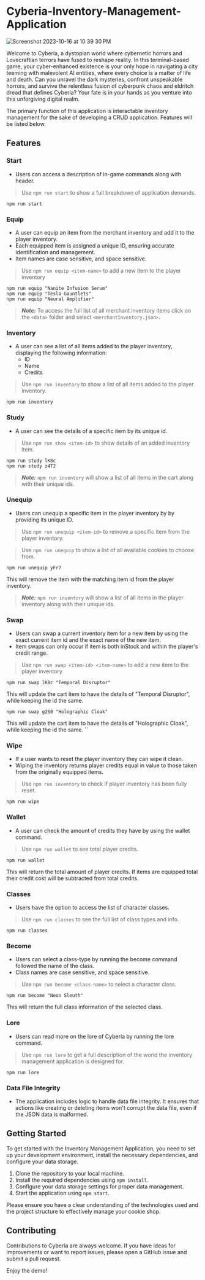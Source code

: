 # Cyberia-Inventory-Management-Application

![Screenshot 2023-10-16 at 10 39 30 PM](https://github.com/Alex-de-code/Command-line-Inventory-Application-Project/assets/140418415/520dec91-5acc-4118-a116-b29940e8e691)


Welcome to Cyberia, a dystopian world where cybernetic horrors and Lovecraftian terrors have fused to reshape reality. In this terminal-based game, your cyber-enhanced existence is your only hope in navigating a city teeming with malevolent AI entities, where every choice is a matter of life and death. Can you unravel the dark mysteries, confront unspeakable horrors, and survive the relentless fusion of cyberpunk chaos and eldritch dread that defines Cyberia? Your fate is in your hands as you venture into this unforgiving digital realm. 

The primary function of this application is interactable inventory management for the sake of developing a CRUD application. Features will be listed below.

## Features

### Start
- Users can access a description of in-game commands along with header.

>Use `npm run start` to show a full breakdown of application demands.
``` 
npm run start 
```


### Equip 
- A user can equip an item from the merchant inventory and add it to the player inventory. 
- Each equipped item is assigned a unique ID, ensuring accurate identification and management.
- Item names are case sensitive, and space sensitive. 

>Use `npm run equip <item-name>` to add a new item to the player inventory
```
npm run equip "Nanite Infusion Serum"
npm run equip "Tesla Gauntlets"
npm run equip "Neural Amplifier" 
```
>***Note:*** To access the full list of all merchant inventory items click on the `<data>` folder and select `<merchantInventory.json>`.


### Inventory 
- A user can see a list of all items added to the player inventory, displaying the following information:
  - ID
  - Name
  - Credits  

>Use `npm run inventory` to show a list of all items added to the player inventory.
```
npm run inventory
```


### Study
- A user can see the details of a specific item by its unique id. 
>Use `npm run show <item-id>` to show details of an added inventory item.
```
npm run study lK8c
npm run study z4T2
```
>***Note:*** `npm run inventory` will show a list of all items in the cart along with their unique ids.


### Unequip 
- Users can unequip a specific item in the player inventory by by providing its unique ID.
>Use `npm run unequip <item-id>` to remove a specific item from the player inventory.

>Use `npm run unequip` to show a list of all available cookies to choose from.
``` 
npm run unequip yFr7
```
This will remove the item with the matching item id from the player inventory. 
>***Note:*** `npm run inventory` will show a list of all items in the player inventory along with their unique ids.


### Swap
- Users can swap a current inventory item for a new item by using the exact current item id and the exact name of the new item.
- Item swaps can only occur if item is both inStock and within the player's credit range. 
>Use `npm run swap <item-id> <item-name>` to add a new item to the player inventory
``` 
npm run swap lK8c "Temporal Disruptor" 
```
This will update the cart item to have the details of "Temporal Disruptor", while keeping the id the same.
```
npm run swap g2S0 "Holographic Cloak"
```
This will update the cart item to have the details of "Holographic Cloak", while keeping the id the same.
``


### Wipe
- If a user wants to reset the player inventory they can wipe it clean.
- Wiping the inventory returns player credits equal in value to those taken from the originally equipped items. 
>Use `npm run inventory` to check if player inventory has been fully reset.
``` 
npm run wipe
```

### Wallet 
- A user can check the amount of credits they have by using the wallet command. 
>Use `npm run wallet` to see total player credits.  
```
npm run wallet
```
This will return the total amount of player credits. If items are equipped total their credit cost
will be subtracted from total credits. 


### Classes
- Users have the option to access the list of character classes.
>Use `npm run classes` to see the full list of class types and info.
```
npm run classes 
```


### Become
- Users can select a class-type by running the become command followed the name of the class.
- Class names are case sensitive, and space sensitive. 
>Use `npm run become <class-name>` to select a character class.
```
npm run become "Neon Sleuth" 
```
This will return the full class information of the selected class. 


### Lore
- Users can read more on the lore of Cyberia by running the lore command.
>Use `npm run lore` to get a full description of the world the inventory management application is designed for. 
```
npm run lore
```

### Data File Integrity
- The application includes logic to handle data file integrity. It ensures that actions like creating or deleting items won't corrupt the data file, even if the JSON data is malformed.


## Getting Started

To get started with the Inventory Management Application, you need to set up your development environment, install the necessary dependencies, and configure your data storage.

1. Clone the repository to your local machine.
2. Install the required dependencies using `npm install`.
3. Configure your data storage settings for proper data management.
4. Start the application using `npm start`.

Please ensure you have a clear understanding of the technologies used and the project structure to effectively manage your cookie shop.

## Contributing

Contributions to Cyberia are always welcome. If you have ideas for improvements or want to report issues, please open a GitHub issue and submit a pull request.


Enjoy the demo!
